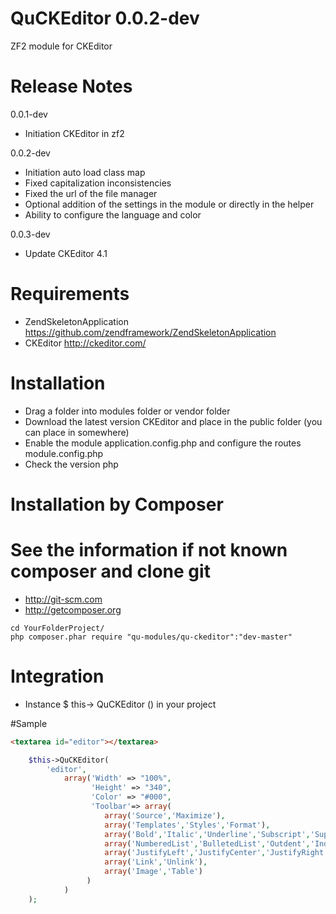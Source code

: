 QuCKEditor 0.0.2-dev
========================

ZF2 module for CKEditor

Release Notes
========================

0.0.1-dev

- Initiation CKEditor in zf2

0.0.2-dev

- Initiation auto load class map
- Fixed capitalization inconsistencies
- Fixed the url of the file manager
- Optional addition of the settings in the module or directly in the helper
- Ability to configure the language and color

0.0.3-dev

- Update CKEditor 4.1

Requirements
========================
- ZendSkeletonApplication https://github.com/zendframework/ZendSkeletonApplication
- CKEditor http://ckeditor.com/

Installation
========================
- Drag a folder into modules folder or vendor folder
- Download the latest version CKEditor and place in the public folder (you can place in somewhere)
- Enable the module application.config.php and configure the routes module.config.php
- Check the version php

Installation by Composer
========================
See the information if not known composer and clone git
=========================================================
- http://git-scm.com
- http://getcomposer.org

```
cd YourFolderProject/
php composer.phar require "qu-modules/qu-ckeditor":"dev-master"
```

Integration
========================
- Instance $ this-> QuCKEditor () in your project

#Sample

```html
<textarea id="editor"></textarea>
```

```php
    $this->QuCKEditor(
        'editor',
            array('Width' => "100%",
                  'Height' => "340",
                  'Color' => "#000",
                  'Toolbar'=> array(
                     array('Source','Maximize'),
                     array('Templates','Styles','Format'),
                     array('Bold','Italic','Underline','Subscript','Superscript'),
                     array('NumberedList','BulletedList','Outdent','Indent'),
                     array('JustifyLeft','JustifyCenter','JustifyRight'),
                     array('Link','Unlink'),
                     array('Image','Table')
                 )
            )
    );
```